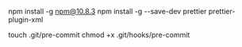 npm install -g npm@10.8.3
npm install -g --save-dev prettier prettier-plugin-xml

touch .git/pre-commit
chmod +x .git/hooks/pre-commit
